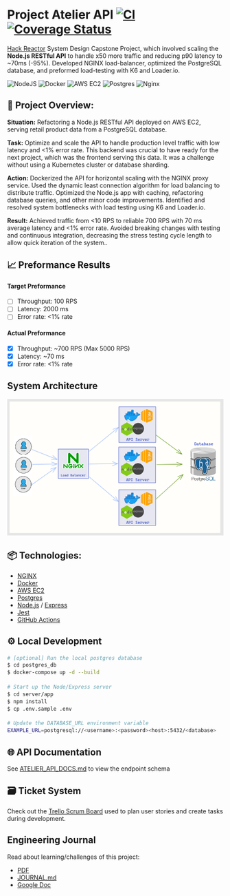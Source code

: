 # Project Atelier API [![CI](https://github.com/sdc-bareminimum/project-catwalk-related-service/actions/workflows/main.yml/badge.svg?branch=main)](https://github.com/sdc-bareminimum/project-catwalk-related-service/actions/workflows/main.yml) [![Coverage Status](https://coveralls.io/repos/github/sdc-bareminimum/project-catwalk-related-service/badge.svg?branch=main)](https://coveralls.io/github/sdc-bareminimum/project-catwalk-related-service?branch=main)

[Hack Reactor](https://www.hackreactor.com/) System Design Capstone Project, which involved scaling the **Node.js RESTful API** to handle x50 more traffic and reducing p90 latency to ~70ms (-95%). Developed NGINX load-balancer, optimized the PostgreSQL database, and preformed load-testing with K6 and Loader.io.

 ![NodeJS](https://img.shields.io/badge/node.js-6DA55F?style=for-the-badge&logo=node.js&logoColor=white) ![Docker](https://img.shields.io/badge/docker-%230db7ed.svg?style=for-the-badge&logo=docker&logoColor=white) ![AWS EC2](https://img.shields.io/badge/aws-ec2-orange.svg?style=for-the-badge&logo=aws-ec2&logoColor=white) ![Postgres](https://img.shields.io/badge/postgres-%23316192.svg?style=for-the-badge&logo=postgresql&logoColor=white) ![Nginx](https://img.shields.io/badge/nginx-%23009639.svg?style=for-the-badge&logo=nginx&logoColor=white)

## 🌟 Project Overview:

**Situation:** Refactoring a Node.js RESTful API deployed on AWS EC2, serving retail product data from a PostgreSQL database.

**Task:** Optimize and scale the API to handle production level traffic with low latency and <1% error rate. This backend was crucial to have ready for the next project, which was the frontend serving this data. It was a challenge without using a Kubernetes cluster or database sharding.

**Action:** Dockerized the API for horizontal scaling with the NGINX proxy service. Used the dynamic least connection algorithm for load balancing to distribute traffic.  Optimized the Node.js app  with caching, refactoring database queries, and other minor code improvements.  Identified and resolved system bottlenecks with load testing using K6 and Loader.io.

**Result:** Achieved traffic from <10 RPS to reliable 700 RPS with 70 ms average latency and <1% error rate. Avoided breaking changes with testing and continuous integration, decreasing the stress testing cycle length to allow  quick iteration of the system..

## 📈 Preformance Results

#### Target Preformance
- [ ] Throughput: 100 RPS
- [ ] Latency: 2000 ms
- [ ] Error rate: <1% rate

#### Actual Preformance
- [x] Throughput: ~700 RPS (Max 5000 RPS)
- [x] Latency: ~70 ms
- [x] Error rate: <1% rate

## System Architecture

![Architecture Diagram](resources/images/architecture_diagram.png)

## 📦 Technologies:
- [NGINX](https://www.nginx.com/)
- [Docker](https://www.docker.com/)
- [AWS EC2](https://aws.amazon.com/ec2/)
- [Postgres](https://www.postgresql.org/)
- [Node.js](https://nodejs.org/en/) / [Express](https://expressjs.com/)
- [Jest](https://jestjs.io/)
- [GitHub Actions](https://github.com/features/actions)

## ⚙️ Local Development

```sh
# [optional] Run the local postgres database
$ cd postgres_db
$ docker-compose up -d --build

# Start up the Node/Express server
$ cd server/app
$ npm install
$ cp .env.sample .env

# Update the DATABASE_URL environment variable
EXAMPLE_URL=postgresql://<username>:<password><host>:5432/<database>
```

## 🌐 API Documentation

See [ATELIER_API_DOCS.md](./ATELIER_API_DOCS.md) to view the endpoint schema

## 🗃️ Ticket System

Check out the [Trello Scrum Board](https://trello.com/b/Ua5qkKmA/trello-system-design-capstone) used to plan user stories and create tasks during development.

## Engineering Journal

Read about learning/challenges of this project:
- [PDF](resources/system_design_project_engineering_journal.pdf) &nbsp;
- [JOURNAL.md](resources/JOURNAL.md)
- [Google Doc](https://docs.google.com/document/d/1pTTeDCzcKNozd9dljexVn-PrXwzoTBS0hby2dOZ95yw)

